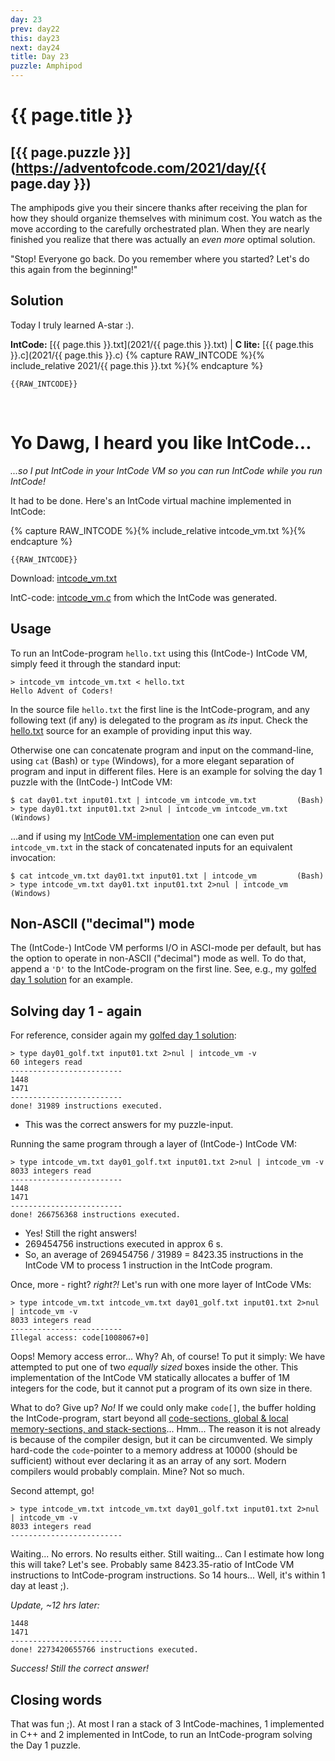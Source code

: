 ```yaml
---
day: 23
prev: day22
this: day23
next: day24
title: Day 23
puzzle: Amphipod
---
```

# {{ page.title }}

## [{{ page.puzzle }}](https://adventofcode.com/2021/day/{{ page.day }})

The amphipods give you their sincere thanks after receiving the plan for how they should organize themselves with minimum cost. You watch as the move according to the carefully orchestrated plan. When they are nearly finished you realize that there was actually an *even more* optimal solution.

"Stop! Everyone go back. Do you remember where you started? Let's do this again from the beginning!"

## Solution

Today I truly learned A-star :).

**IntCode:** [{{ page.this }}.txt](2021/{{ page.this }}.txt) &#124; **C lite:** [{{ page.this }}.c](2021/{{ page.this }}.c)
{% capture RAW_INTCODE %}{% include_relative 2021/{{ page.this }}.txt %}{% endcapture %}

```
{{RAW_INTCODE}}
```

&nbsp;

# Yo Dawg, I heard you like IntCode...

*...so I put IntCode in your IntCode VM so you can run IntCode while you run IntCode!*

It had to be done. Here's an IntCode virtual machine implemented in IntCode:

{% capture RAW_INTCODE %}{% include_relative intcode_vm.txt %}{% endcapture %}

```
{{RAW_INTCODE}}
```
Download: [intcode_vm.txt](intcode_vm.txt)

IntC-code: [intcode_vm.c](https://github.com/relativisticturtle/intcode-adventure-2021/blob/main/intcode_vm.c) from which the IntCode was generated.

## Usage

To run an IntCode-program `hello.txt` using this (IntCode-) IntCode VM, simply feed it through the standard input:

```console
> intcode_vm intcode_vm.txt < hello.txt
Hello Advent of Coders!
```

In the source file `hello.txt` the first line is the IntCode-program, and any following text (if any) is delegated to the program as *its* input. Check the [hello.txt](hello.txt) source for an example of providing input this way.

Otherwise one can concatenate program and input on the command-line, using `cat` (Bash) or `type` (Windows), for a more elegant separation of program and input in different files. Here is an example for solving the day 1 puzzle with the (IntCode-) IntCode VM:

```console
$ cat day01.txt input01.txt | intcode_vm intcode_vm.txt         (Bash)
> type day01.txt input01.txt 2>nul | intcode_vm intcode_vm.txt  (Windows)
```

...and if using my [IntCode VM-implementation](https://github.com/relativisticturtle/intcode-adventure-2021/blob/main/intcode_vm.cpp) one can even put `intcode_vm.txt` in the stack of concatenated inputs for an equivalent invocation:

```console
$ cat intcode_vm.txt day01.txt input01.txt | intcode_vm         (Bash)
> type intcode_vm.txt day01.txt input01.txt 2>nul | intcode_vm  (Windows)
```


## Non-ASCII ("decimal") mode
The (IntCode-) IntCode VM performs I/O in ASCI-mode per default, but has the option to operate in non-ASCII ("decimal") mode as well. To do that, append a `'D'` to the IntCode-program on the first line. See, e.g., my [golfed day 1 solution](2021/day01_golf.txt) for an example.

## Solving day 1 - again
For reference, consider again my [golfed day 1 solution](2021/day01_golf.txt):

```console
> type day01_golf.txt input01.txt 2>nul | intcode_vm -v                
60 integers read
-------------------------
1448
1471
-------------------------
done! 31989 instructions executed.
```

- This was the correct answers for my puzzle-input.

Running the same program through a layer of (IntCode-) IntCode VM:

```console
> type intcode_vm.txt day01_golf.txt input01.txt 2>nul | intcode_vm -v
8033 integers read
-------------------------
1448
1471
-------------------------
done! 266756368 instructions executed.
```

- Yes! Still the right answers!
- 269454756 instructions executed in approx 6 s.
- So, an average of 269454756 / 31989 = 8423.35 instructions in the IntCode VM to process 1 instruction in the IntCode program.


Once, more - right? *right?!* Let's run with one more layer of IntCode VMs:

```console
> type intcode_vm.txt intcode_vm.txt day01_golf.txt input01.txt 2>nul | intcode_vm -v
8033 integers read
-------------------------
Illegal access: code[1008067+0]
```

Oops! Memory access error... Why? Ah, of course! To put it simply: We have attempted to put one of two *equally sized* boxes inside the other. This implementation of the IntCode VM statically allocates a buffer of 1M integers for the code, but it cannot put a program of its own size in there.

What to do? Give up? *No!* If we could only make `code[]`, the buffer holding the IntCode-program, start beyond all [code-sections, global & local memory-sections, and stack-sections](day11.md)... Hmm... The reason it is not already is because of the compiler design, but it can be circumvented. We simply hard-code the `code`-pointer to a memory address at 10000 (should be sufficient) without ever declaring it as an array of any sort. Modern compilers would probably complain. Mine? Not so much.

Second attempt, go!

```console
> type intcode_vm.txt intcode_vm.txt day01_golf.txt input01.txt 2>nul | intcode_vm -v
8033 integers read
-------------------------
```

Waiting... No errors. No results either. Still waiting... Can I estimate how long this will take? Let's see. Probably same 8423.35-ratio of IntCode VM instructions to IntCode-program instructions. So 14 hours... Well, it's within 1 day at least ;).

*Update, ~12 hrs later:*

```
1448
1471
-------------------------
done! 2273420655766 instructions executed.
```

*Success! Still the correct answer!*

## Closing words
That was fun ;). At most I ran a stack of 3 IntCode-machines, 1 implemented in C++ and 2 implemented in IntCode, to run an IntCode-program solving the Day 1 puzzle.